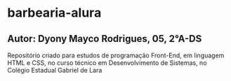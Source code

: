 # barbearia-alura

## Autor: Dyony Mayco Rodrigues, 05, 2°A-DS

Repositório criado para estudos de programação Front-End, em linguagem HTML e CSS, no curso técnico em Desenvolvimento de Sistemas, no Colégio Estadual Gabriel de Lara
